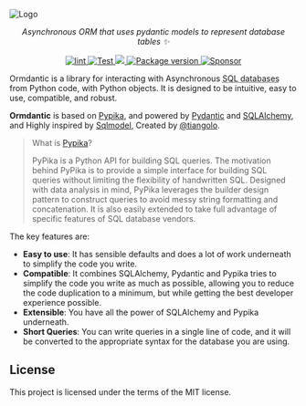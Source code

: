 ![Logo](https://raw.githubusercontent.com/yezz123/ormdantic/main/.github/logo.png)

<p align="center">
    <em>Asynchronous ORM that uses pydantic models to represent database tables ✨</em>
</p>

<p align="center">
<a href="https://github.com/yezz123/ormdantic/actions/workflows/lint.yml" target="_blank">
    <img src="https://github.com/yezz123/ormdantic/actions/workflows/lint.yml/badge.svg" alt="lint">
</a>
<a href="https://github.com/yezz123/ormdantic/actions/workflows/test.yml" target="_blank">
    <img src="https://github.com/yezz123/ormdantic/actions/workflows/test.yml/badge.svg" alt="Test">
</a>
<a href="https://codecov.io/gh/yezz123/PydanticORM">
    <img src="https://codecov.io/gh/yezz123/PydanticORM/branch/main/graph/badge.svg"/>
</a>
<a href="https://pypi.org/project/ormdantic" target="_blank">
    <img src="https://img.shields.io/pypi/v/ormdantic?color=%2334D058&label=pypi%20package" alt="Package version">
</a>
<a href="https://github.com/sponsors/yezz123" target="_blank">
    <img src="https://img.shields.io/static/v1?label=Sponsor&message=%E2%9D%A4&logo=GitHub&color=%23fe8e86" alt="Sponsor">
</a>
</p>

Ormdantic is a library for interacting with Asynchronous <abbr title='Also called "Relational databases"'>SQL databases</abbr> from Python code, with Python objects. It is designed to be intuitive, easy to use, compatible, and robust.

**Ormdantic** is based on [Pypika](https://github.com/kayak/pypika), and powered by <a href="https://pydantic-docs.helpmanual.io/" class="external-link" target="_blank">Pydantic</a> and <a href="https://sqlalchemy.org/" class="external-link" target="_blank">SQLAlchemy</a>, and Highly inspired by <a href="https://github.com/tiangolo/Sqlmodel" class="external-link" target="_blank">Sqlmodel</a>, Created by [@tiangolo](https://github.com/tiangolo).

> What is [Pypika](https://github.com/kayak/pypika)?
>
> PyPika is a Python API for building SQL queries. The motivation behind PyPika is to provide a simple interface for building SQL queries without limiting the flexibility of handwritten SQL. Designed with data analysis in mind, PyPika leverages the builder design pattern to construct queries to avoid messy string formatting and concatenation. It is also easily extended to take full advantage of specific features of SQL database vendors.

The key features are:

* **Easy to use**: It has sensible defaults and does a lot of work underneath to simplify the code you write.
* **Compatible**: It combines SQLAlchemy, Pydantic and Pypika tries to simplify the code you write as much as possible, allowing you to reduce the code duplication to a minimum, but while getting the best developer experience possible.
* **Extensible**: You have all the power of SQLAlchemy and Pypika underneath.
* **Short Queries**: You can write queries in a single line of code, and it will be converted to the appropriate syntax for the database you are using.

## License

This project is licensed under the terms of the MIT license.
